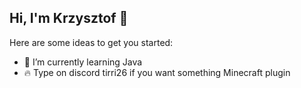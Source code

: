 ## Hi, I'm Krzysztof 👋

Here are some ideas to get you started:

- 🌱 I’m currently learning Java
- 🔥  Type on discord tirri26 if you want something Minecraft plugin
